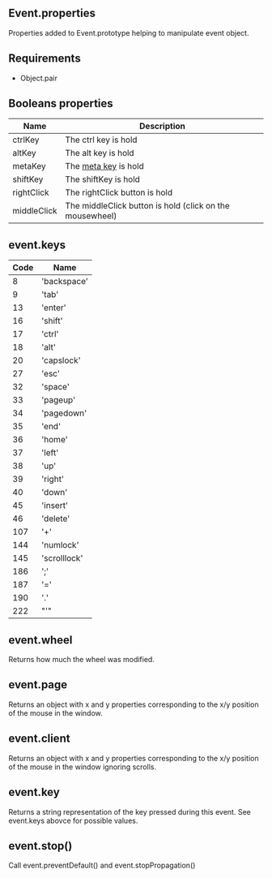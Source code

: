 ## Event.properties

Properties added to Event.prototype helping to manipulate event object.

## Requirements

- Object.pair

## Booleans properties

Name 					| Description
----------------------- | -----------------------
ctrlKey					| The ctrl key is hold
altKey					| The alt key is hold
metaKey					| The [meta key](https://developer.mozilla.org/en-US/docs/Web/API/event.metaKey) is hold
shiftKey				| The shiftKey is hold
rightClick				| The rightClick button is hold
middleClick				| The middleClick button is hold (click on the mousewheel)

## event.keys

Code 	| Name
------- | --------
8		| 'backspace'
9		| 'tab'
13		| 'enter'
16		| 'shift'
17		| 'ctrl'
18		| 'alt'
20		| 'capslock'
27		| 'esc'
32		| 'space'
33		| 'pageup'
34		| 'pagedown'
35		| 'end'
36		| 'home'
37		| 'left'
38		| 'up'
39		| 'right'
40		| 'down'
45		| 'insert'
46		| 'delete'
107		| '+'
144		| 'numlock'
145		| 'scrolllock'
186		| ';'
187		| '='
190		| '.'
222		| "'"

## event.wheel

Returns how much the wheel was modified.

## event.page

Returns an object with x and y properties corresponding to the x/y position of the mouse in the window.

## event.client

Returns an object with x and y properties corresponding to the x/y position of the mouse in the window ignoring scrolls.

## event.key

Returns a string representation of the key pressed during this event. See event.keys abovce for possible values.

## event.stop()

Call event.preventDefault() and event.stopPropagation()
